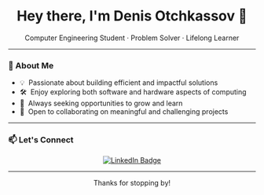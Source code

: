 <h1 align="center">Hey there, I'm Denis Otchkassov 👋</h1>
<p align="center">Computer Engineering Student · Problem Solver · Lifelong Learner</p>

---

### 🧭 About Me
- 💡 &nbsp;Passionate about building efficient and impactful solutions  
- 🛠️ &nbsp;Enjoy exploring both software and hardware aspects of computing  
- 📘 &nbsp;Always seeking opportunities to grow and learn  
- 🤝 &nbsp;Open to collaborating on meaningful and challenging projects  

---

### 📫 Let's Connect

<p align="center">
  <a href="https://www.linkedin.com/in/denis-otchkassov/" target="_blank">
    <img src="https://img.shields.io/badge/LinkedIn-Connect-blue?style=for-the-badge&logo=linkedin" alt="LinkedIn Badge"/>
  </a>
</p>

---

<p align="center">Thanks for stopping by!</p>
